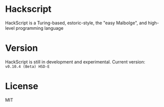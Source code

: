 # Hackscript

HackScript is a Turing-based, estoric-style, the "easy Malbolge", and high-level programming language

# Version

HackScript is still in development and experimental. Current version: `v0.10.4 (Beta) HSD-E`

# License

MIT
